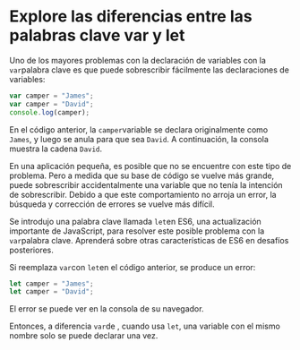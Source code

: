# Explore las diferencias entre las palabras clave var y let

Uno de los mayores problemas con la declaración de variables con la `var`palabra clave es que puede sobrescribir fácilmente las declaraciones de variables:

```js
var camper = "James";
var camper = "David";
console.log(camper);

```

En el código anterior, la `camper`variable se declara originalmente como `James`, y luego se anula para que sea `David`. A continuación, la consola muestra la cadena `David`.

En una aplicación pequeña, es posible que no se encuentre con este tipo de problema. Pero a medida que su base de código se vuelve más grande, puede sobrescribir accidentalmente una variable que no tenía la intención de sobrescribir. Debido a que este comportamiento no arroja un error, la búsqueda y corrección de errores se vuelve más difícil.

Se introdujo una palabra clave llamada `let`en ES6, una actualización importante de JavaScript, para resolver este posible problema con la `var`palabra clave. Aprenderá sobre otras características de ES6 en desafíos posteriores.

Si reemplaza `var`con `let`en el código anterior, se produce un error:

```js
let camper = "James";
let camper = "David";

```

El error se puede ver en la consola de su navegador.

Entonces, a diferencia `var`de , cuando usa `let`, una variable con el mismo nombre solo se puede declarar una vez.